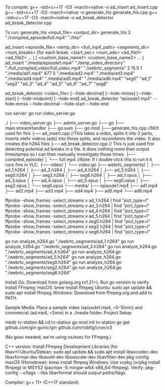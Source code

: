 To compile:
g++ -std=c++17 -O3 -march=native -o ad_insert ad_insert.cpp
g++ -std=c++17 -O3 -march=native -o generate_hls generate_hls.cpp
g++ -std=c++17 -O3 -march=native -o ad_break_detector ad_break_detector.cpp

To run:
generate_hls <segmentDur> <input_file> <output_dir>
generate_hls 3 "./compiled_episode/full.mp4" "./hls/"

ad_insert <episode_file> <temp_dir> <full_mp4_path> <segments_dir> <num_breaks> [for each break: <start_sec> <num_ads> <ad_file1> <ad_file2> ... ] [ <custom_base_name1> <custom_base_name2> ... ]
ad_insert "./media/episode1.mp4" "./temp_video_directory" "./full_compiled_video/full_video.mp4" "./webrtc_segments" 2 15.5 1 "./media/ad1.mp4" 877 5 "./media/ad2.mp4" "./media/ad3.mp4" "./media/ad4.mp4" "./media/ad5.mp4" "./media/ad6.mp4" "seg0" "ad_1" "seg2" "ad_3" "ad_4" "ad_5" "ad_6" "ad_7" "seg8"

ad_break_detector <video_file> [--hide-decimal] [--hide-mmss] [--hide-start] [--hide-midpoint] [--hide-end]
ad_break_detector "episode1.mp4" --hide-mmss --hide-decimal --hide-start --hide-end

run server:
go run video_server.go

./
├── video_server.go
├── admin_server.go
├── go
├── main.streamHandler
├── go.sum
├── go.mod
├── generate_hls.cpp //NOt used for this
├── ad_insert.cpp //This takes a video, splits it into 2 parts, inserts otehr videos (ads) into those splits, and recombines the video. It also creates the h264 files
├── ad_break_detector.cpp // This is just used fror detecting potential ad breaks in a file. It does nothing more than output timestamps so I can then manually investigate those times.
├── compiled_episode/
│   └── full.mp4 //Note: If I double click this to run it it runs fine in VLC.
├── video/
│   └── video.go
├── webrtc_segments/
│   ├── ad_1.h264
│   ├── ad_3.h264
│   ├── ad_4.h264
│   ├── ad_5.h264
│   ├── seg0.h264
│   ├── seg2.h264
│   ├── seg6.h264
│   ├── ad_1.opus
│   ├── ad_3.opus
│   ├── ad_4.opus
│   ├── ad_5.opus
│   ├── seg0.opus
│   ├── seg2.opus
│   └── seg6.opus
└── media/
    ├── episode1.mp4
    ├── ad1.mp4
    ├── ad2.mp4
    ├── ad3.mp4
    ├── ad4.mp4
    ├── ad5.mp4
    └── ad6.mp4

ffprobe -show_frames -select_streams v ad_1.h264 | find "pict_type=I"
ffprobe -show_frames -select_streams v ad_3.h264 | find "pict_type=I"
ffprobe -show_frames -select_streams v ad_4.h264 | find "pict_type=I"
ffprobe -show_frames -select_streams v ad_5.h264 | find "pict_type=I"
ffprobe -show_frames -select_streams v seg0.h264 | find "pict_type=I"
ffprobe -show_frames -select_streams v seg2.h264 | find "pict_type=I"
ffprobe -show_frames -select_streams v seg6.h264 | find "pict_type=I"


go run analyze_h264.go "./webrtc_segments/ad_1.h264"
go run analyze_h264.go "./webrtc_segments/ad_3.h264"
go run analyze_h264.go "./webrtc_segments/ad_4.h264"
go run analyze_h264.go "./webrtc_segments/ad_5.h264"
go run analyze_h264.go "./webrtc_segments/seg0.h264"
go run analyze_h264.go "./webrtc_segments/seg2.h264"
go run analyze_h264.go "./webrtc_segments/seg6.h264"

Install Go: Download from golang.org (v1.21+). Run go version to verify.
Install FFmpeg: macOS: brew install ffmpeg
Ubuntu: sudo apt update && sudo apt install ffmpeg
Windows: Download from ffmpeg.org and add to PATH.

Sample Media: Place a sample video (episode1.mp4, ~5-10min) and commercial (ad.mp4, ~2min) in a ./media folder.
Project Setup:

mkdir tv-station && cd tv-station
go mod init tv-station
go get github.com/gin-gonic/gin github.com/robfig/cron/v3

(No goav needed; we're using os/exec for FFmpeg.)

C++ version:
Install FFmpeg Development Libraries (for libav*):Ubuntu/Debian: sudo apt update && sudo apt install libavcodec-dev libavformat-dev libavutil-dev libswscale-dev libavfilter-dev pkg-config
macOS (Homebrew): brew install ffmpeg
Windows: Use vcpkg (vcpkg install ffmpeg) or MSYS2 (pacman -S mingw-w64-x86_64-ffmpeg).
Verify: pkg-config --cflags --libs libavformat should output paths/flags.

Compiler: g++ 11+ (C++17 standard).
